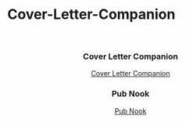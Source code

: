 # Cover-Letter-Companion


<!-- PROJECT LOGO -->
<br />
<div align="center">

<h3 align="center">Cover Letter Companion</h3>

  <p align="center">
    <a href="https://coverlettercompanion.com">Cover Letter Companion</a>
  </p>

<h3 align="center">Pub Nook</h3>

  <p align="center">
    <a href="https://pubnook.com">Pub Nook</a>
  </p>
</div>


